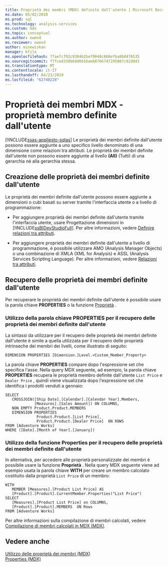 ```yaml
---
title: Proprietà dei membri (MDX) definito dall'utente | Microsoft Docs
ms.date: 05/02/2018
ms.prod: sql
ms.technology: analysis-services
ms.custom: mdx
ms.topic: conceptual
ms.author: owend
ms.reviewer: owend
author: minewiskan
manager: kfile
ms.openlocfilehash: 77ae7cf92c9384b2be79048c860ef6a8b0476535
ms.sourcegitcommit: f7fced330b64d6616aeb8766747295807c92dd41
ms.translationtype: MT
ms.contentlocale: it-IT
ms.lasthandoff: 04/23/2019
ms.locfileid: "62740228"
---
```

# <a name="mdx-member-properties---user-defined-member-properties"></a>Proprietà dei membri MDX - proprietà membro definite dall'utente
[!INCLUDE[ssas-appliesto-sqlas](../../../includes/ssas-appliesto-sqlas.md)]
  Le proprietà dei membri definite dall'utente possono essere aggiunte a uno specifico livello denominato di una dimensione come relazioni tra attributi. Le proprietà dei membri definite dall'utente non possono essere aggiunte al livello **(All)** (Tutti) di una gerarchia né alla gerarchia stessa.  
  
## <a name="creating-user-defined-member-properties"></a>Creazione delle proprietà dei membri definite dall'utente  
 Le proprietà dei membri definite dall'utente possono essere aggiunte a dimensioni o cubi basati su server tramite l'interfaccia utente o a livello di programmazione:  
  
-   Per aggiungere proprietà dei membri definite dall'utente tramite l'interfaccia utente, usare Progettazione dimensioni in [!INCLUDE[ssBIDevStudioFull](../../../includes/ssbidevstudiofull-md.md)]. Per altre informazioni, vedere [Definire relazioni tra attributi](../../../analysis-services/multidimensional-models/attribute-relationships-define.md).  
  
-   Per aggiungere proprietà dei membri definite dall'utente a livello di programmazione, è possibile utilizzare AMO (Analysis Manager Objects) o una combinazione di XMLA (XML for Analysis) e ASSL (Analysis Services Scripting Language). Per altre informazioni, vedere [Relazioni tra attributi](../../../analysis-services/multidimensional-models-olap-logical-dimension-objects/attribute-relationships.md).  
  
## <a name="retrieving-user-defined-member-properties"></a>Recupero delle proprietà dei membri definite dall'utente  
 Per recuperare le proprietà dei membri definite dall'utente è possibile usare la parola chiave **PROPERTIES** o la funzione [Proprietà](../../../mdx/properties-mdx.md) .  
  
### <a name="using-the-properties-keyword-to-retrieve-user-defined-member-properties"></a>Utilizzo della parola chiave PROPERTIES per il recupero delle proprietà dei membri definite dall'utente  
 La sintassi da utilizzare per il recupero delle proprietà dei membri definite dall'utente è simile a quella utilizzata per il recupero delle proprietà intrinseche dei membri dei livelli, come illustrato di seguito:  
  
 `DIMENSION PROPERTIES [Dimension.]Level.<Custom_Member_Property>`  
  
 La parola chiave **PROPERTIES** compare dopo l'espressione set che specifica l'asse. Nella query MDX seguente, ad esempio, la parola chiave **PROPERTIES** recupera le proprietà membro definite dall'utente `List Price` e `Dealer Price` , quindi viene visualizzata dopo l'espressione set che identifica i prodotti venduti a gennaio:  
  
```  
SELECT   
   CROSSJOIN([Ship Date].[Calendar].[Calendar Year].Members,   
             [Measures].[Sales Amount]) ON COLUMNS,  
   NON EMPTY Product.Product.MEMBERS  
   DIMENSION PROPERTIES   
              Product.Product.[List Price],  
              Product.Product.[Dealer Price]  ON ROWS  
FROM [Adventure Works]  
WHERE ([Date].[Month of Year].[January])   
```  
  
### <a name="using-the-properties-function-to-retrieve-user-defined-member-properties"></a>Utilizzo della funzione Properties per il recupero delle proprietà dei membri definite dall'utente  
 In alternativa, per accedere alle proprietà personalizzate dei membri è possibile usare la funzione **Proprietà** . Nella query MDX seguente viene ad esempio usata la parola chiave **WITH** per creare un membro calcolato costituito dalla proprietà `List Price` di un membro:  
  
```  
WITH   
   MEMBER [Measures].[Product List Price] AS  
   [Product].[Product].CurrentMember.Properties("List Price")  
SELECT   
   [Measures].[Product List Price] on COLUMNS,  
   [Product].[Product].MEMBERS  ON Rows  
FROM [Adventure Works]  
```  
  
 Per altre informazioni sulla compilazione di membri calcolati, vedere [Compilazione di membri calcolati in MDX &#40;MDX&#41;](../../../analysis-services/multidimensional-models/mdx/mdx-calculated-members-building-calculated-members.md).  
  
## <a name="see-also"></a>Vedere anche  
 [Utilizzo delle proprietà dei membri &#40;MDX&#41;](../../../analysis-services/multidimensional-models/mdx/mdx-member-properties.md)   
 [Properties &#40;MDX&#41;](../../../mdx/properties-mdx.md)  
  
  
